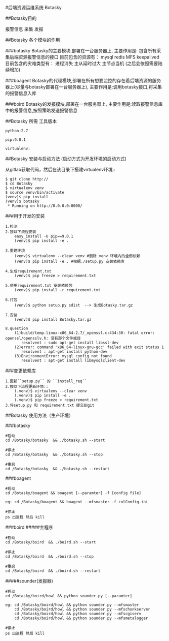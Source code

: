 #后端资源运维系统 Botasky


##Botasky目的

报警信息 采集 发报


##Botasky 各个模块的作用


###botasky
Botasky的主要模块,部署在一台服务器上,
主要作用是:            包含所有采集后端资源报警信息的接口
目前包含的资源有：     mysql redis MFS keepalived
目前包含的灾难类型有： 进程消失 主从延时过大 主节点当机 
(之后会依照需要陆续增加)

###boagent
Botasky的代理模块,部署在所有想要监控的存在着后端资源的服务器上(尽量与botasky部署在一台服务器上),
主要作用是:调用botasky接口,将采集的报警信息入库

###boird
Botasky的发报模块,部署在一台服务器上,
主要作用是:读取报警信息库中的报警信息,按照策略发送报警信息



##Botasky 所需 工具版本


```
python:2.7

pip:9.0.1

virtualenv:
```

##Botasky 安装与启动方法 (启动方式为开发环境的启动方式)


从gitlab获取代码，然后在该目录下搭建virtualenv环境::

    $ git clone http://
    $ cd Botasky
    $ virtualenv venv
    $ source venv/bin/activate
    (venv)$ pip install
    (venv)$ botasky
     * Running on http://0.0.0.0:0000/


###用于开发的安装

```
1.检测
2.按以下流程安装
    easy_install -U pip==9.0.1
    (venv)$ pip install -e .

3.重建环境
    (venv)$ virtualenv --clear venv #删除 venv 环境内的全部依赖
    (venv)$ pip install -e . #根据./setup.py 安装依赖库

4.生成requirement.txt
    (venv)$ pip freeze > requirement.txt

5.使用requirement.txt 安装依赖包
    (venv)$ pip install -r requirement.txt

6.打包
    (venv)$ python setup.py sdist  --> 生成Botasky.tar.gz

7.安装
    (venv)$ pip install Botasky.tar.gz
```

```
8.question
    (1)build/temp.linux-x86_64-2.7/_openssl.c:434:30: fatal error: openssl/opensslv.h: 没有那个文件或目
       resolvent : sudo apt-get install libssl-dev
    (2)error: command 'x86_64-linux-gnu-gcc' failed with exit status 1
       resolvent : apt-get install python-dev
    (3)EnvironmentError: mysql_config not found
       resolvent : apt-get install libmysqlclient-dev
```
###变更依赖库

```
1.更新``setup.py`` 的 ``install_req``
2.按以下流程更新环境::
    (.venv)$ virtualenv --clear venv
    (.venv)$ pip install -e .
    (.venv)$ pip freeze > requirement.txt
3.将setup.py 和 requirement.txt 提交到git
```

##Botasky 使用方法（生产环境）

###botasky
```
#启动
cd /Botasky/botasky  && ./botasky.sh --start

#停止
cd /Botasky/botasky  && ./botasky.sh --stop

#重启
cd /Botasky/botasky  && ./botasky.sh --restart

```
###boagent
```
#启动
cd /Botasky/boagent && boagent [--paramter] -f [config file]

eg: cd /Botasky/boagent && boagent --mfsmaster -f colConfig.ini

#停止
ps 出进程 然后 kill
```


###boird 
#####主程序
```
#启动
cd /Botasky/boird  && ./boird.sh --start

#停止
cd /Botasky/boird  && ./boird.sh --stop

#重启
cd /Botasky/boird  && ./boird.sh --restart
```
#####sounder(发报器)

```
#启动
cd /Botasky/boird/howl && python sounder.py [--paramter]

eg: cd /Botasky/boird/howl && python sounder.py --mfsmaster
    cd /Botasky/boird/howl && python sounder.py --mfschunkserver
    cd /Botasky/boird/howl && python sounder.py --mfscgiserv
    cd /Botasky/boird/howl && python sounder.py --mfsmetalogger

#停止
ps 出进程 然后 kill
```


